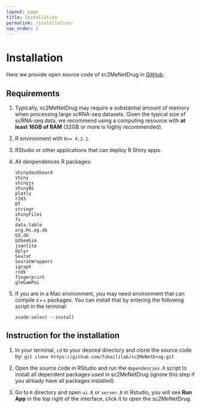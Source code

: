 ```yaml
---
layout: page
title: Installation
permalink: /installation/
nav_order: 2
---
```


# Installation

Here we provide open source code of sc2MeNetDrug in [GitHub](https://github.com/fuhaililab/sc2MeNetDrug). 

## Requirements
1. Typically, sc2MeNetDrug may require a substantial amount of memory when processing large scRNA-seq datasets. Given the typical size of scRNA-seq data, we recommend using a computing resource with **at least 16GB of RAM** (32GB or more is highly recommended).
2. R environment with `R>= 4.2.1`.
3. RStudio or other applications that can deploy R Shiny apps.
4. All denpendences R packages:

   ```
   shinydashboard
   shiny
   shinyjs
   shinyBS
   plotly
   r2d3
   DT
   stringr
   shinyFiles
   fs
   data.table
   org.Hs.eg.db
   GO.db
   GOSemSim
   jsonlite
   dplyr
   Seurat
   SeuratWrappers
   igraph
   rcdk
   fingerprint
   glmGamPoi
   ```
   
5. If you are in a Mac environment, you may need environment that can compile c++ packages. You can install that by entering the following script in the terminal:
   
   `xcode-select --install`

## Instruction for the installation
1. In your terminal, `cd` to your desired directory and clone the source code by:
   `git clone https://github.com/fuhaililab/sc2MeNetDrug.git`

2. Open the source code in RStudio and run the `dependencies.R` script to install all dependent packages used in sc2MeNetDrug (ignore this step if you already have all packages installed).

3. Go to `R` directory and open `ui.R` or `server.R` in Rstudio, you will see **Run App** in the top right of the interface, click it to open the sc2MeNetDrug.


